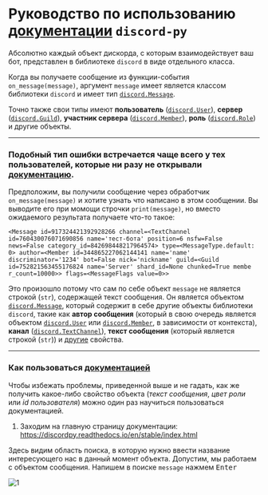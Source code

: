 # Руководство по использованию [документации][7] `discord-py`

Абсолютно каждый объект дискорда, с которым взаимодействует ваш бот, представлен в библиотеке `discord` в виде отдельного класса.

Когда вы получаете сообщение из функции-события `on_message(message)`, аргумент `message` имеет является классом библиотеки `discord` и имеет тип [`discord.Message`][1].

Точно также свои типы имеют **пользователь** ([`discord.User`][2]), **сервер** ([`discord.Guild`][3]), **участник сервера** ([`discord.Member`][4]), **роль** ([`discord.Role`][5]) и другие объекты.

---

### Подобный тип ошибки встречается чаще всего у тех пользователей, которые ни разу не открывали [документацию][7].

Предположим, вы получили сообщение через обработчик `on_message(message)` и хотите узнать что написано в этом сообщении. Вы выводите его при момощи строчки `print(message)`, но вместо ожидаемого результата получаете что-то такое:
```
<Message id=917324421392928266 channel=<TextChannel id=760430076071690856 name='тест-бота' position=6 nsfw=False news=False category_id=842698448217964574> type=<MessageType.default: 0> author=<Member id=344865227062144141 name='name' discriminator='1234' bot=False nick='nickname' guild=<Guild id=752821563455176824 name='Server' shard_id=None chunked=True membe
r_count=10000>> flags=<MessageFlags value=0>>
```

Это произошло потому что сам по себе объект `message` не является строкой (`str`), содержащей текст сообщения. Он является объектом [`discord.Message`][1], который содержит в себе другие объекты библиотеки `discord`, такие как **автор сообщения** (который в свою очередь является объектом [`discord.User`][2] или [`discord.Member`][4], в зависимости от контекста), **канал** ([`discord.TextChannel`][6]), **текст сообщения** (который является строкой (`str`)) и [другие][1] свойства.

---

### Как пользоваться [документацией][7]

Чтобы избежать проблемы, приведенной выше и не гадать, как же получить какое-либо свойство объекта (*текст сообщения*, *цвет роли* или *id пользователя*) можно один раз научиться пользоваться документацией.

1. Заходим на главную страницу документации: https://discordpy.readthedocs.io/en/stable/index.html

Здесь видим область поиска, в которую нужно ввести название интересующего нас в данный момент объекта. Допустим, мы работаем с объектом сообщения. Напишем в поиске `message`  нажмем <kbd>Enter</kbd>

![1](https://user-images.githubusercontent.com/61795655/144809560-ca18d073-0819-4042-8c0f-fee37e07261e.png)


[1]: https://discordpy.readthedocs.io/en/stable/api.html?highlight=message#discord.Message
[2]: https://discordpy.readthedocs.io/en/stable/api.html?highlight=message#discord.User
[3]: https://discordpy.readthedocs.io/en/stable/api.html?highlight=guild#discord.Guild
[4]: https://discordpy.readthedocs.io/en/stable/api.html?highlight=guild#discord.Member
[5]: https://discordpy.readthedocs.io/en/stable/api.html?highlight=guild#discord.Role
[6]: https://discordpy.readthedocs.io/en/stable/api.html?highlight=message#discord.TextChannel
[7]: https://discordpy.readthedocs.io/en/stable/index.html
